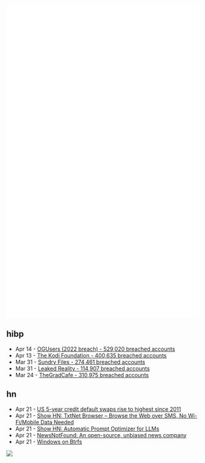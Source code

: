 ![Metrics](https://raw.githubusercontent.com/phixion/phixion/master/metrics.svg)

## hibp

<!--
for https://github.com/phixion/phixion/blob/main/.github/workflows/feeds.yml
-->
<!--START_SECTION:haveibeenpwnd-->
- Apr 14 - [OGUsers (2022 breach) - 529,020 breached accounts](https://haveibeenpwned.com/PwnedWebsites#OGUsers2022)
- Apr 13 - [The Kodi Foundation - 400,635 breached accounts](https://haveibeenpwned.com/PwnedWebsites#KodiFoundation)
- Mar 31 - [Sundry Files - 274,461 breached accounts](https://haveibeenpwned.com/PwnedWebsites#SundryFiles)
- Mar 31 - [Leaked Reality - 114,907 breached accounts](https://haveibeenpwned.com/PwnedWebsites#LeakedReality)
- Mar 24 - [TheGradCafe - 310,975 breached accounts](https://haveibeenpwned.com/PwnedWebsites#TheGradCafe)
<!--END_SECTION:haveibeenpwnd-->

## hn

<!--
for https://github.com/phixion/phixion/blob/main/.github/workflows/feeds.yml
-->
<!--START_SECTION:hn-->
- Apr 21 - [US 5-year credit default swaps rise to highest since 2011](https://www.reuters.com/markets/us/us-5-year-credit-default-swaps-rise-highest-since-2011-2023-04-21/)
- Apr 21 - [Show HN: TxtNet Browser – Browse the Web over SMS, No Wi-Fi&#x2F;Mobile Data Needed](https://github.com/lukeaschenbrenner/TxtNet-Browser/blob/master/README.md)
- Apr 21 - [Show HN: Automatic Prompt Optimizer for LLMs](https://promptperfect.jina.ai/)
- Apr 21 - [NewsNotFound: An open-source, unbiased news company](https://newsnotfound.com/whitepaper/)
- Apr 21 - [Windows on Btrfs](https://www.lilysthings.org/blog/windows-on-btrfs/)
<!--END_SECTION:hn-->

<!--
for https://yhype.me
-->
![](https://hit.yhype.me/github/profile?user_id=13013670)
